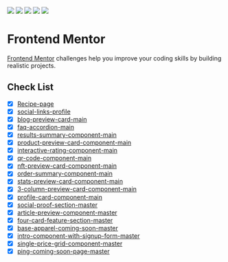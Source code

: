 ![](https://img.shields.io/badge/Vercel-000000?style=flat&logo=vercel&logoColor=white)
![](https://img.shields.io/badge/prettier-1A2C34?style=flat&logo=prettier&logoColor=F7BA3E)
![](https://img.shields.io/badge/HTML5-E34F26?style=flat&logo=html5&logoColor=white)
![](https://img.shields.io/badge/CSS3-1572B6?style=flat&logo=css3&logoColor=white)
![](https://img.shields.io/badge/Tailwind_CSS-38B2AC?style=flat&logo=tailwind-css&logoColor=white)

# Frontend Mentor

[Frontend Mentor](https://www.frontendmentor.io) challenges help you improve your coding skills by building realistic projects.

## Check List

-   [x] [Recipe-page](https://recipe-page-dun-two.vercel.app)
-   [x] [social-links-profile](https://social-links-profile-tau-eight.vercel.app)
-   [x] [blog-preview-card-main](https://blog-preview-card-nine-alpha.vercel.app)
-   [x] [faq-accordion-main](https://faq-accordion-main-lilac.vercel.app/)
-   [x] [results-summary-component-main](https://results-summary-component-main-teal-one.vercel.app)
-   [x] [product-preview-card-component-main](https://product-preview-card-component-main-gamma-cyan.vercel.app)
-   [x] [interactive-rating-component-main](https://interactive-rating-component-main-psi-khaki.vercel.app)
-   [x] [qr-code-component-main](https://qr-code-component-main-delta-opal.vercel.app)
-   [x] [nft-preview-card-component-main](https://frontend-mentor-hazel-nine.vercel.app)
-   [x] [order-summary-component-main](https://order-summary-component-main-kappa-two.vercel.app)
-   [x] [stats-preview-card-component-main](https://stats-preview-card-component-main-inky.vercel.app)
-   [x] [3-column-preview-card-component-main](https://3-column-preview-card-component-main-eta-seven.vercel.app)
-   [x] [profile-card-component-main](https://profile-card-component-main-umber.vercel.app)
-   [x] [social-proof-section-master](https://social-proof-section-master-sigma-ivory.vercel.app)
-   [x] [article-preview-component-master](https://article-preview-component-master-two-pi.vercel.app)
-   [x] [four-card-feature-section-master](https://four-card-feature-section-master-nine-xi.vercel.app)
-   [x] [base-apparel-coming-soon-master](https://base-apparel-coming-soon-master-psi-ten.vercel.app)
-   [x] [intro-component-with-signup-form-master](https://intro-component-with-signup-form-master-topaz.vercel.app)
-   [x] [single-price-grid-component-master](https://single-price-grid-component-master-dun-tau.vercel.app)
-   [x] [ping-coming-soon-page-master]()
